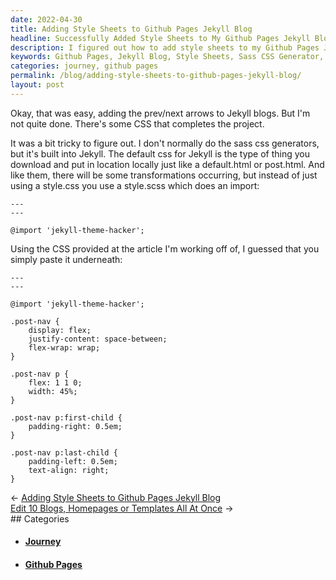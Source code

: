 ```yaml
---
date: 2022-04-30
title: Adding Style Sheets to Github Pages Jekyll Blog
headline: Successfully Added Style Sheets to My Github Pages Jekyll Blog!
description: I figured out how to add style sheets to my Github Pages Jekyll Blog using the sass css generator. After pasting the CSS provided in the article I was working off of underneath the @import 'jekyll-theme-hacker' line, I was able to add the prev/next arrows to my blog. Come read more about my journey in adding style sheets to my blog!
keywords: Github Pages, Jekyll Blog, Style Sheets, Sass CSS Generator, CSS, @import 'jekyll-theme-hacker', Prev/Next Arrows, Article, Journey
categories: journey, github pages
permalink: /blog/adding-style-sheets-to-github-pages-jekyll-blog/
layout: post
---
```



Okay, that was easy, adding the prev/next arrows to Jekyll blogs. But I'm not
quite done. There's some CSS that completes the project.

It was a bit tricky to figure out. I don't normally do the sass css generators,
but it's built into Jekyll. The default css for Jekyll is the type of thing you
download and put in location locally just like a default.html or post.html. And
like them, there will be some transformations occurring, but instead of just
using a style.css you use a style.scss which does an import:

    ---
    ---

    @import 'jekyll-theme-hacker';

Using the CSS provided at the article I'm working off of, I guessed that you
simply paste it underneath:

    ---
    ---

    @import 'jekyll-theme-hacker';

    .post-nav {
        display: flex;
        justify-content: space-between;
        flex-wrap: wrap;
    }

    .post-nav p {
        flex: 1 1 0;
        width: 45%;
    }

    .post-nav p:first-child {
        padding-right: 0.5em;
    }

    .post-nav p:last-child {
        padding-left: 0.5em;
        text-align: right;
    }


<div class="post-nav"><div class="post-nav-prev"><span class="arrow">&larr;&nbsp;</span><a href="adding-style-sheets-to-github-pages-jekyll-blog">Adding Style Sheets to Github Pages Jekyll Blog</a></div><div class="post-nav-next"><a href="edit-10-blogs-homepages-or-templates-all-at-once">Edit 10 Blogs, Homepages or Templates All At Once</a><span class="arrow">&nbsp;&rarr;</span></div></div>
## Categories

<ul>
<li><h4><a href='/journey/'>Journey</a></h4></li>
<li><h4><a href='/github-pages/'>Github Pages</a></h4></li></ul>